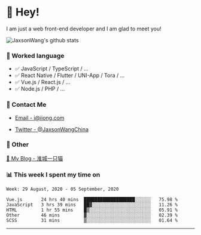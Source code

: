 # 👋 Hey!

I am just a web front-end developer and I am glad to meet you!

![JaxsonWang's github stats](https://github-readme-stats.vercel.app/api?username=JaxsonWang&&show_icons=true&&title_color=1abc9c&&icon_color=1abc9c)


### 📝 Worked language

- ✅ JavaScript / TypeScript / ...
- ✅ React Native / Flutter / UNI-App / Tora / ...
- ✅ Vue.js / React.js / ...
- ✅ Node.js / PHP / ...

### 📮 Contact Me

- [Email - i@iiong.com](mailto:i@iiong.com)

- [Twitter - @JaxsonWangChina](https://twitter.com/JaxsonWangChina)

### 🤪 Other

[📌 My Blog - 淮城一只猫](https://iiong.com)

### 📊 This week I spent my time on

<!--START_SECTION:waka-->
```text
Week: 29 August, 2020 - 05 September, 2020

Vue.js       24 hrs 40 mins  ███████████████████░░░░░░   75.98 % 
JavaScript   3 hrs 39 mins   ██▓░░░░░░░░░░░░░░░░░░░░░░   11.26 % 
HTML         1 hr 55 mins    █▒░░░░░░░░░░░░░░░░░░░░░░░   05.91 % 
Other        46 mins         ▓░░░░░░░░░░░░░░░░░░░░░░░░   02.39 % 
SCSS         31 mins         ▒░░░░░░░░░░░░░░░░░░░░░░░░   01.64 % 
```
<!--END_SECTION:waka-->

---
